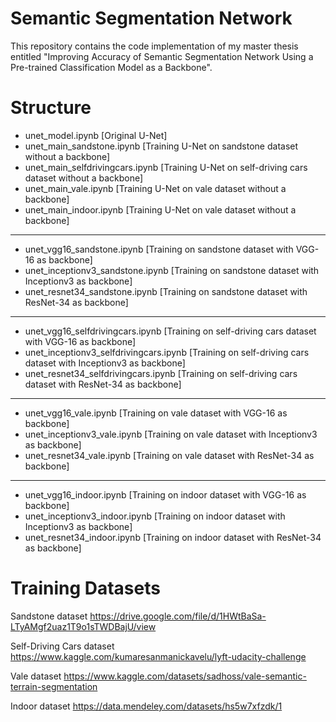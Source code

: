 # Semantic Segmentation Network
This repository contains the code implementation of my master thesis entitled "Improving Accuracy of Semantic Segmentation Network Using a Pre-trained Classification Model as a Backbone".
# Structure
- unet_model.ipynb    [Original U-Net]
- unet_main_sandstone.ipynb    [Training U-Net on sandstone dataset without a backbone]
- unet_main_selfdrivingcars.ipynb    [Training U-Net on self-driving cars dataset without a backbone]
- unet_main_vale.ipynb    [Training U-Net on vale dataset without a backbone]
- unet_main_indoor.ipynb    [Training U-Net on vale dataset without a backbone]
-------------------------------------------------------
- unet_vgg16_sandstone.ipynb    [Training on sandstone dataset with VGG-16 as backbone]
- unet_inceptionv3_sandstone.ipynb    [Training on sandstone dataset with Inceptionv3 as backbone]
- unet_resnet34_sandstone.ipynb    [Training on sandstone dataset with ResNet-34 as backbone]
-------------------------------------------------------
- unet_vgg16_selfdrivingcars.ipynb    [Training on self-driving cars dataset with VGG-16 as backbone]
- unet_inceptionv3_selfdrivingcars.ipynb    [Training on self-driving cars dataset with Inceptionv3 as backbone]
- unet_resnet34_selfdrivingcars.ipynb    [Training on self-driving cars dataset with ResNet-34 as backbone]
-------------------------------------------------------
- unet_vgg16_vale.ipynb    [Training on vale dataset with VGG-16 as backbone]
- unet_inceptionv3_vale.ipynb    [Training on vale dataset with Inceptionv3 as backbone]
- unet_resnet34_vale.ipynb    [Training on vale dataset with ResNet-34 as backbone]
-------------------------------------------------------
- unet_vgg16_indoor.ipynb    [Training on indoor dataset with VGG-16 as backbone]
- unet_inceptionv3_indoor.ipynb    [Training on indoor dataset with Inceptionv3 as backbone]
- unet_resnet34_indoor.ipynb    [Training on indoor dataset with ResNet-34 as backbone]

# Training Datasets
Sandstone dataset
https://drive.google.com/file/d/1HWtBaSa-LTyAMgf2uaz1T9o1sTWDBajU/view

Self-Driving Cars dataset
https://www.kaggle.com/kumaresanmanickavelu/lyft-udacity-challenge

Vale dataset
https://www.kaggle.com/datasets/sadhoss/vale-semantic-terrain-segmentation 

Indoor dataset
https://data.mendeley.com/datasets/hs5w7xfzdk/1
